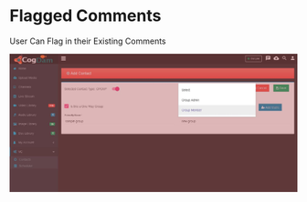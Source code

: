 # Flagged Comments

User Can Flag in their Existing Comments

![](../.gitbook/assets/image%20%2843%29.png)



